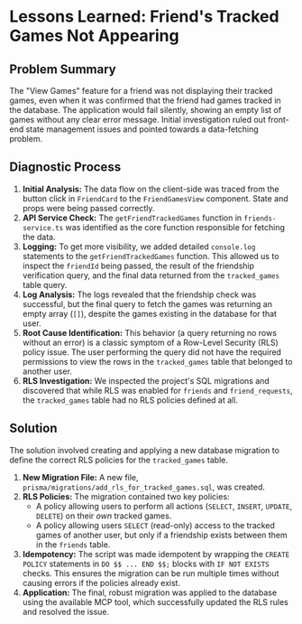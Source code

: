 # Lessons Learned: Friend's Tracked Games Not Appearing

## Problem Summary

The "View Games" feature for a friend was not displaying their tracked games, even when it was confirmed that the friend had games tracked in the database. The application would fail silently, showing an empty list of games without any clear error message. Initial investigation ruled out front-end state management issues and pointed towards a data-fetching problem.

## Diagnostic Process

1.  **Initial Analysis:** The data flow on the client-side was traced from the button click in `FriendCard` to the `FriendGamesView` component. State and props were being passed correctly.
2.  **API Service Check:** The `getFriendTrackedGames` function in `friends-service.ts` was identified as the core function responsible for fetching the data.
3.  **Logging:** To get more visibility, we added detailed `console.log` statements to the `getFriendTrackedGames` function. This allowed us to inspect the `friendId` being passed, the result of the friendship verification query, and the final data returned from the `tracked_games` table query.
4.  **Log Analysis:** The logs revealed that the friendship check was successful, but the final query to fetch the games was returning an empty array (`[]`), despite the games existing in the database for that user.
5.  **Root Cause Identification:** This behavior (a query returning no rows without an error) is a classic symptom of a Row-Level Security (RLS) policy issue. The user performing the query did not have the required permissions to view the rows in the `tracked_games` table that belonged to another user.
6.  **RLS Investigation:** We inspected the project's SQL migrations and discovered that while RLS was enabled for `friends` and `friend_requests`, the `tracked_games` table had no RLS policies defined at all.

## Solution

The solution involved creating and applying a new database migration to define the correct RLS policies for the `tracked_games` table.

1.  **New Migration File:** A new file, `prisma/migrations/add_rls_for_tracked_games.sql`, was created.
2.  **RLS Policies:** The migration contained two key policies:
    *   A policy allowing users to perform all actions (`SELECT`, `INSERT`, `UPDATE`, `DELETE`) on their *own* tracked games.
    *   A policy allowing users `SELECT` (read-only) access to the tracked games of another user, but only if a friendship exists between them in the `friends` table.
3.  **Idempotency:** The script was made idempotent by wrapping the `CREATE POLICY` statements in `DO $$ ... END $$;` blocks with `IF NOT EXISTS` checks. This ensures the migration can be run multiple times without causing errors if the policies already exist.
4.  **Application:** The final, robust migration was applied to the database using the available MCP tool, which successfully updated the RLS rules and resolved the issue. 